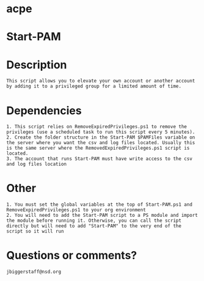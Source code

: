 # acpe

# Start-PAM
  # Description
    This script allows you to elevate your own account or another account by adding it to a privileged group for a limited amount of time.
  
  # Dependencies
    1. This script relies on RemoveExpiredPrivileges.ps1 to remove the privileges (use a scheduled task to run this script every 5 minutes).
    2. Create the folder structure in the Start-PAM $PAMFiles variable on the server where you want the csv and log files located. Usually this is the same server where the RemovedExpiredPrivileges.ps1 script is located.
    3. The account that runs Start-PAM must have write access to the csv and log files location

  # Other
    1. You must set the global variables at the top of Start-PAM.ps1 and RemoveExpiredPrivileges.ps1 to your org environment
    2. You will need to add the Start-PAM script to a PS module and import the module before running it. Otherwise, you can call the script directly but will need to add "Start-PAM" to the very end of the script so it will run

  # Questions or comments?
    jbiggerstaff@nsd.org
  
  

